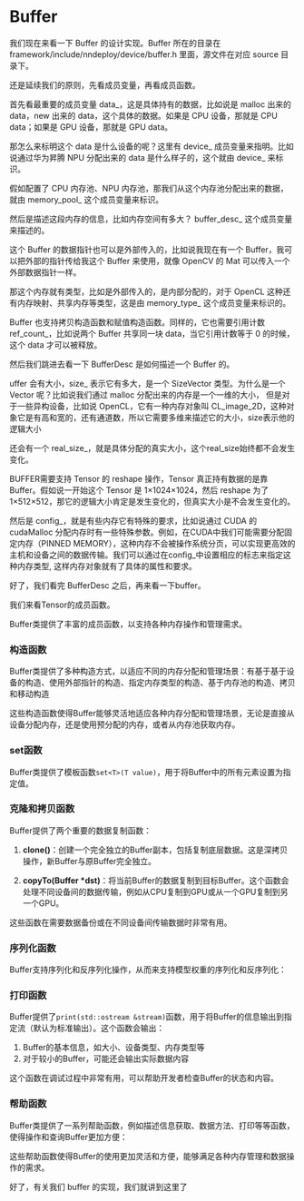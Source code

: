 # Buffer

我们现在来看一下 Buffer 的设计实现。Buffer 所在的目录在 framework/include/nndeploy/device/buffer.h 里面，源文件在对应 source 目录下。

还是延续我们的原则，先看成员变量，再看成员函数。

首先看最重要的成员变量 data_，这是具体持有的数据，比如说是 malloc 出来的 data，new 出来的 data，这个具体的数据。如果是 CPU 设备，那就是 CPU data；如果是 GPU 设备，那就是 GPU data。

那怎么来标明这个 data 是什么设备的呢？这里有 device_ 成员变量来指明。比如说通过华为昇腾 NPU 分配出来的 data 是什么样子的，这个就由 device_ 来标识。

假如配置了 CPU 内存池、NPU 内存池，那我们从这个内存池分配出来的数据，就由 memory_pool_ 这个成员变量来标识。

然后是描述这段内存的信息，比如内存空间有多大？ buffer_desc_ 这个成员变量来描述的。

这个 Buffer 的数据指针也可以是外部传入的，比如说我现在有一个 Buffer，我可以把外部的指针传给我这个 Buffer 来使用，就像 OpenCV 的 Mat 可以传入一个外部数据指针一样。

那这个内存就有类型，比如是外部传入的，是内部分配的，对于 OpenCL 这种还有内存映射、共享内存等类型，这是由 memory_type_ 这个成员变量来标识的。

Buffer 也支持拷贝构造函数和赋值构造函数。同样的，它也需要引用计数 ref_count_，比如说两个 Buffer 共享同一块 data，当它引用计数等于 0 的时候，这个 data 才可以被释放。

然后我们跳进去看一下 BufferDesc 是如何描述一个 Buffer 的。

uffer 会有大小，size_ 表示它有多大，是一个 SizeVector 类型。为什么是一个 Vector 呢？比如说我们通过 malloc 分配出来的内存是一个一维的大小，
但是对于一些异构设备，比如说 OpenCL，它有一种内存对象叫 CL_image_2D，这种对象它是有高和宽的，还有通道数，所以它需要多维来描述它的大小，size表示他的逻辑大小

还会有一个 real_size_，就是具体分配的真实大小，这个real_size始终都不会发生变化。

BUFFER需要支持 Tensor 的 reshape 操作，Tensor 真正持有数据的是靠 Buffer。假如说一开始这个 Tensor 是 1×1024×1024，然后 reshape 为了 1×512×512，那它的逻辑大小肯定是发生变化的，但真实大小是不会发生变化的。

然后是 config_，就是有些内存它有特殊的要求，比如说通过 CUDA 的 cudaMalloc 分配内存时有一些特殊参数。例如，在CUDA中我们可能需要分配固定内存（PINNED MEMORY），这种内存不会被操作系统分页，可以实现更高效的主机和设备之间的数据传输。我们可以通过在config_中设置相应的标志来指定这种内存类型, 这样内存对象就有了具体的属性和要求。

好了，我们看完 BufferDesc 之后，再来看一下buffer。

<!-- 首先 Buffer 可以传入一个大小来构造，因为 Tensor 会经常用到 Buffer，所以 BufferDesc 是一个常用的数据结构。Buffer 类有一大堆方便的构造函数，包括拷贝构造函数。

我们还提供了一些帮助函数，比如返回大小（getSize），返回整个 size vector（getSizeVector），返回真实的大小（getRealSize），然后判断内存属性是否相同（isSameMemoryType），判断维度是否相同（isSameDims），判断是否为空（empty）等等。

有时候我们需要比较两个 Buffer 的内存大小，所以有一些比较函数。在开发过程中，我们可能需要调试 Buffer，因为它存放着实际数据，在编写算子或前后处理过程中需要查看 Buffer 内容，所以我们提供了打印函数（print）。

当 Tensor reshape 之后，对应的 Buffer size 也要发生变化，所以我们有 resize 函数，可以仅仅修改逻辑大小而不改变真实大小。 -->

我们来看Tensor的成员函数。

Buffer类提供了丰富的成员函数，以支持各种内存操作和管理需求。

### 构造函数

Buffer类提供了多种构造方式，以适应不同的内存分配和管理场景：有基于基于设备的构造、使用外部指针的构造、指定内存类型的构造、基于内存池的构造、拷贝和移动构造

<!-- 1. **基于设备的构造**：
   - `Buffer(Device *device, size_t size)`：从指定设备分配指定大小的内存
   - `Buffer(Device *device, const BufferDesc &desc)`：根据BufferDesc描述从设备分配内存

2. **使用外部指针的构造**：
   - `Buffer(Device *device, size_t size, void *ptr)`：使用外部提供的指针，关联到指定设备
   - `Buffer(Device *device, const BufferDesc &desc, void *ptr)`：使用外部指针，并按BufferDesc描述关联到设备

3. **指定内存类型的构造**：
   - `Buffer(Device *device, size_t size, void *ptr, base::MemoryType memory_type)`：使用外部指针，并指定内存类型
   - `Buffer(Device *device, const BufferDesc &desc, void *ptr, base::MemoryType memory_type)`：使用外部指针，按BufferDesc描述并指定内存类型

4. **基于内存池的构造**：
   - `Buffer(MemoryPool *memory_pool, size_t size)`：从内存池分配指定大小的内存
   - `Buffer(MemoryPool *memory_pool, const BufferDesc &desc)`：根据BufferDesc从内存池分配内存

5. **拷贝和移动构造**：
   - 拷贝构造函数`Buffer(const Buffer &buffer)`：创建一个Buffer的浅拷贝，共享底层数据
   - 赋值操作符`Buffer &operator=(const Buffer &buffer)`：赋值操作，实现浅拷贝
   - 移动构造函数`Buffer(Buffer &&buffer) noexcept`：移动构造，转移资源所有权
   - 移动赋值操作符`Buffer &operator=(Buffer &&buffer) noexcept`：移动赋值，转移资源所有权 -->

这些构造函数使得Buffer能够灵活地适应各种内存分配和管理场景，无论是直接从设备分配内存，还是使用预分配的内存，或者从内存池获取内存。

### set函数

Buffer类提供了模板函数`set<T>(T value)`，用于将Buffer中的所有元素设置为指定值。

<!-- 这个函数的实现考虑了不同设备类型的特性： -->

<!-- 1. 首先检查Buffer是否为空，如果为空则返回错误
2. 对于主机设备（如CPU），直接操作内存
3. 对于非主机设备（如GPU），先在主机上分配临时内存，设置值后再上传到设备内存
4. 根据元素类型T和Buffer大小计算元素数量，然后设置每个元素的值
5. 对于非主机设备，完成操作后释放临时内存

这个函数在初始化Buffer内容时非常有用，例如将权重初始化为零或特定值。 -->

### 克隆和拷贝函数

Buffer提供了两个重要的数据复制函数：

1. **clone()**：创建一个完全独立的Buffer副本，包括复制底层数据。这是深拷贝操作，新Buffer与原Buffer完全独立。

2. **copyTo(Buffer *dst)**：将当前Buffer的数据复制到目标Buffer。这个函数会处理不同设备间的数据传输，例如从CPU复制到GPU或从一个GPU复制到另一个GPU。

这些函数在需要数据备份或在不同设备间传输数据时非常有用。

### 序列化函数

Buffer支持序列化和反序列化操作，从而来支持模型权重的序列化和反序列化：

<!-- 1. **serialize(std::ostream &stream)**：将Buffer的内容序列化到输出流。这个函数会保存Buffer的描述信息和实际数据。

2. **deserialize(std::istream &stream)**：从输入流反序列化数据到Buffer。这个函数会根据流中的信息重建Buffer。

3. **serializeToSafetensors**：当启用SAFETENSORS_CPP支持时，Buffer可以序列化为safetensors格式，这是一种更安全、更高效的张量存储格式。

这些序列化功能使得Buffer能够方便地保存到文件或从文件加载，支持模型的持久化存储和分发。 -->

### 打印函数

Buffer提供了`print(std::ostream &stream)`函数，用于将Buffer的信息输出到指定流（默认为标准输出）。这个函数会输出：

1. Buffer的基本信息，如大小、设备类型、内存类型等
2. 对于较小的Buffer，可能还会输出实际数据内容

这个函数在调试过程中非常有用，可以帮助开发者检查Buffer的状态和内容。

### 帮助函数

Buffer类提供了一系列帮助函数，例如描述信息获取、数据方法、打印等等函数， 使得操作和查询Buffer更加方便：

<!-- 1. **内存管理函数**：
   - `justModify(const size_t &size)`：仅修改逻辑大小，不改变实际分配的内存
   - `justModify(const base::SizeVector &size)`：使用向量指定新的逻辑大小
   - `justModify(const BufferDesc &desc)`：使用新的BufferDesc更新Buffer描述

2. **状态查询函数**：
   - `empty()`：检查Buffer是否为空
   - `getDeviceType()`：获取设备类型
   - `getDevice()`：获取关联的设备
   - `getMemoryPool()`：获取关联的内存池
   - `isMemoryPool()`：检查是否使用内存池

3. **描述信息获取**：
   - `getDesc()`：获取BufferDesc
   - `getSize()`：获取逻辑大小
   - `getSizeVector()`：获取逻辑大小向量
   - `getRealSize()`：获取实际分配的大小
   - `getRealSizeVector()`：获取实际大小向量
   - `getConfig()`：获取配置信息

4. **数据访问**：
   - `getData()`：获取数据指针
   - `getMemoryType()`：获取内存类型

5. **引用计数管理**：
   - `addRef()`：增加引用计数
   - `subRef()`：减少引用计数 -->

这些帮助函数使得Buffer的使用更加灵活和方便，能够满足各种内存管理和数据操作的需求。

好了，有关我们 buffer 的实现，我们就讲到这里了
